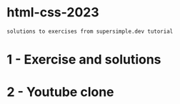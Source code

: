 # html-css-2023
	solutions to exercises from supersimple.dev tutorial
# 1 - Exercise and solutions
# 2 - Youtube clone
